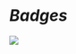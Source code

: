 # *Badges*

[<img src="https://images.credly.com/size/340x340/images/70d71df5-f3dc-4380-9b9d-f22513a70417/CCNAITN__1_.png">](https://www.credly.com/badges/179657ac-fcac-4e88-b828-01b266d02549/public_url)
